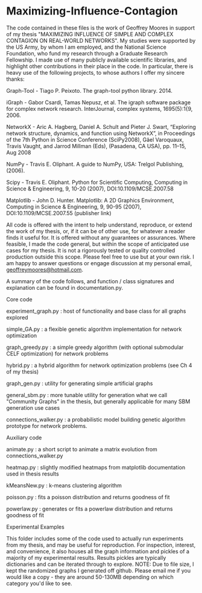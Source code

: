 # Maximizing-Influence-Contagion

The code contained in these files is the work of Geoffrey Moores in support
of my thesis "MAXIMIZING INFLUENCE OF SIMPLE AND COMPLEX CONTAGION ON 
REAL-WORLD NETWORKS". My studies were supported by the US Army, by whom I am
employed, and the National Science Foundation, who fund my research through
a Graduate Research Fellowship. I made use of many publicly available scientific
libraries, and highlight other contributions in their place in the code.
In particular, there is heavy use of the following projects, to whose authors
I offer my sincere thanks:

Graph-Tool - Tiago P. Peixoto. The graph-tool python library. 2014.

iGraph - Gabor Csardi, Tamas Nepusz, et al. The igraph software package for complex
    network research. InterJournal, complex systems, 1695(5):1{9, 2006.
    
NetworkX - Aric A. Hagberg, Daniel A. Schult and Pieter J. Swart, “Exploring 
    network structure, dynamics, and function using NetworkX”, in Proceedings 
    of the 7th Python in Science Conference (SciPy2008), Gäel Varoquaux, Travis Vaught,
    and Jarrod Millman (Eds), (Pasadena, CA USA), pp. 11–15, Aug 2008
    
NumPy - Travis E. Oliphant. A guide to NumPy, USA: Trelgol Publishing, (2006).

Scipy - Travis E. Oliphant. Python for Scientific Computing, Computing in Science & 
  Engineering, 9, 10-20 (2007), DOI:10.1109/MCSE.2007.58 
  
Matplotlib - John D. Hunter. Matplotlib: A 2D Graphics Environment, Computing in Science &
  Engineering, 9, 90-95 (2007), DOI:10.1109/MCSE.2007.55 (publisher link)
  
  
All code is offered with the intent to help understand, reproduce, or extend the work
of my thesis, or, if it can be of other use, for whatever a reader finds it useful for. 
It is offered without any guarantees or assurances.  Where feasible, I made the code 
general, but within the scope of anticipated use cases for my thesis.  It is not a 
rigorously tested or quality controlled production outside this scope. Please feel free
to use but at your own risk.  I am happy to answer questions or engage discussion at
my personal email, geoffreymoores@hotmail.com.

A summary of the code follows, and function / class signatures and explanation
can be found in documentation.py. 

Core code

  experiment_graph.py : host of functionality and base class for all graphs explored
  
  simple_GA.py : a flexible genetic algorithm implementation for network optimization
  
  graph_greedy.py : a simple greedy algorithm (with optional submodular CELF optimization)
                for network problems
                
  hybrid.py : a hybrid algorithm for network optimization problems (see Ch 4 of my thesis)
  
  graph_gen.py : utility for generating simple artificial graphs
  
  general_sbm.py : more tunable utility for generation what we call "Community Graphs" in the
                thesis, but generally applicable for many SBM generation use cases
                
  connections_walker.py : a probabilistic model building genetic algorithm prototype for
                          network problems.
  
Auxiliary code

  animate.py : a short script to animate a matrix evolution from connections_walker.py
  
  heatmap.py : slightly modified heatmaps from matplotlib documentation used in thesis results
  
  kMeansNew.py : k-means clustering algorithm
  
  poisson.py : fits a poisson distribution and returns goodness of fit
  
  powerlaw.py : generates or fits a powerlaw distribution and returns goodness of fit

Experimental Examples

  This folder includes some of the code used to actually run experiments from my thesis,
  and may be useful for reproduction. For inspection, interest, and convenience, it also
  houses all the graph information and pickles of a majority of my experimental results.
  Results pickles are typically dictionaries and can be iterated through to explore.
  NOTE: Due to file size, I kept the randomized graphs I generated off github.  Please
  email me if you would like a copy - they are around 50-130MB depending on which category
  you'd like to see. 
